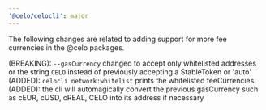 ```yaml
---
'@celo/celocli': major
---
```


The following changes are related to adding support for more fee currencies in the @celo packages.

(BREAKING): `--gasCurrency` changed to accept only whitelisted addresses or the string `CELO` instead of previously accepting a StableToken or 'auto'
(ADDED): `celocli network:whitelist` prints the whitelisted feeCurrencies
(ADDED): the cli will automagically convert the previous gasCurrency such as cEUR, cUSD, cREAL, CELO into its address if necessary
